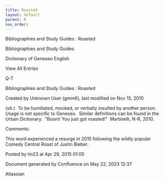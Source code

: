 ```yaml
---
title: Roasted
layout: default
parent: R
nav_order:
---
```


Bibliographies and Study Guides : Roasted

Bibliographies and Study Guides

Dictionary of Geneseo English

View All Entries

Q-T

Bibliographies and Study Guides : Roasted

Created by  Unknown User (gmm6), last modified on Nov 15, 2010

(vb.)  To be humiliated, mocked, or verbally insulted by another person.  Usage is not specific to Geneseo.  Similar definitions can be found in the Urban Dictionary.  &quot;Boom! You just got roasted!&quot;  Martinelli, N-R, 2010.

Comments:

This word experienced a resurge in 2015 following the wildly popular Comedy Central Roast of Justin Bieber.

Posted by lm23 at Apr 29, 2015 01:05

Document generated by Confluence on May 22, 2023 12:37

Atlassian
